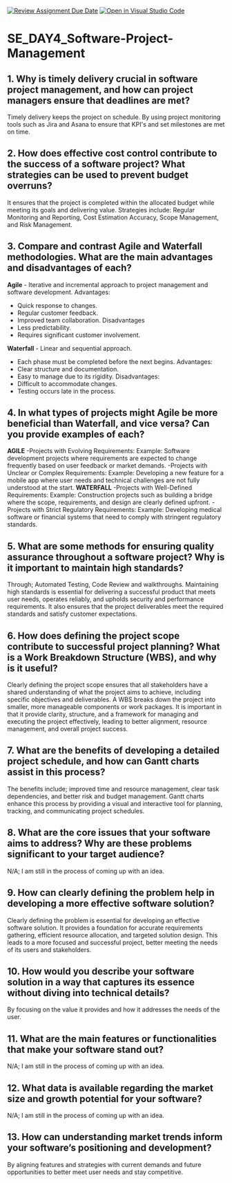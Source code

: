 [![Review Assignment Due Date](https://classroom.github.com/assets/deadline-readme-button-22041afd0340ce965d47ae6ef1cefeee28c7c493a6346c4f15d667ab976d596c.svg)](https://classroom.github.com/a/9pw6JKcu)
[![Open in Visual Studio Code](https://classroom.github.com/assets/open-in-vscode-2e0aaae1b6195c2367325f4f02e2d04e9abb55f0b24a779b69b11b9e10269abc.svg)](https://classroom.github.com/online_ide?assignment_repo_id=15640735&assignment_repo_type=AssignmentRepo)
# SE_DAY4_Software-Project-Management
## 1. Why is timely delivery crucial in software project management, and how can project managers ensure that deadlines are met?
Timely delivery keeps the project on schedule. By using project monitoring tools such as Jira and Asana to ensure that KPI's and set milestones are met on time.

## 2. How does effective cost control contribute to the success of a software project? What strategies can be used to prevent budget overruns?
It ensures that the project is completed within the allocated budget while meeting its goals and delivering value. Strategies include: Regular Monitoring and Reporting, Cost Estimation Accuracy, Scope Management, and Risk Management.

## 3. Compare and contrast Agile and Waterfall methodologies. What are the main advantages and disadvantages of each?
**Agile** - Iterative and incremental approach to project
management and software development.
Advantages:
- Quick response to changes.
- Regular customer feedback.
- Improved team collaboration.
Disadvantages
- Less predictability.
- Requires significant customer involvement.

**Waterfall** - Linear and sequential approach.
- Each phase must be completed before the next begins.
Advantages:
- Clear structure and documentation.
- Easy to manage due to its rigidity.
Disadvantages:
- Difficult to accommodate changes.
- Testing occurs late in the process.

## 4. In what types of projects might Agile be more beneficial than Waterfall, and vice versa? Can you provide examples of each?
**AGILE**
-Projects with Evolving Requirements:
Example: Software development projects where requirements are expected to change frequently based on user feedback or market demands.
-Projects with Unclear or Complex Requirements:
Example: Developing a new feature for a mobile app where user needs and technical challenges are not fully understood at the start.
**WATERFALL**
-Projects with Well-Defined Requirements:
Example: Construction projects such as building a bridge where the scope, requirements, and design are clearly defined upfront.
-Projects with Strict Regulatory Requirements:
Example: Developing medical software or financial systems that need to comply with stringent regulatory standards.

## 5. What are some methods for ensuring quality assurance throughout a software project? Why is it important to maintain high standards?
Through; Automated Testing, Code Review and walkthroughs. Maintaining high standards is essential for delivering a successful product that meets user needs, operates reliably, and upholds security and performance requirements. It also ensures that the project deliverables meet the required standards and satisfy customer expectations.

## 6. How does defining the project scope contribute to successful project planning? What is a Work Breakdown Structure (WBS), and why is it useful?
Clearly defining the project scope ensures that all stakeholders have a shared understanding of what the project aims to achieve, including specific objectives and deliverables. A WBS breaks down the project into smaller, more manageable components or work packages. It is important in that it provide clarity, structure, and a framework for managing and executing the project effectively, leading to better alignment, resource management, and overall project success.

## 7. What are the benefits of developing a detailed project schedule, and how can Gantt charts assist in this process?
The benefits include; improved time and resource management, clear task dependencies, and better risk and budget management. Gantt charts enhance this process by providing a visual and interactive tool for planning, tracking, and communicating project schedules.
 
## 8. What are the core issues that your software aims to address? Why are these problems significant to your target audience?
N/A; I am still in the process of coming up with an idea.

## 9. How can clearly defining the problem help in developing a more effective software solution?
Clearly defining the problem is essential for developing an effective software solution. It provides a foundation for accurate requirements gathering, efficient resource allocation, and targeted solution design. This leads to a more focused and successful project, better meeting the needs of its users and stakeholders.

## 10. How would you describe your software solution in a way that captures its essence without diving into technical details?
By focusing on the value it provides and how it addresses the needs of the user.

## 11. What are the main features or functionalities that make your software stand out?
N/A; I am still in the process of coming up with an idea.

## 12. What data is available regarding the market size and growth potential for your software?
N/A; I am still in the process of coming up with an idea.

## 13. How can understanding market trends inform your software’s positioning and development?
By aligning features and strategies with current demands and future opportunities to better meet user needs and stay competitive.

